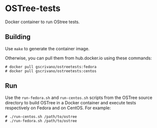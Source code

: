 OSTree-tests
======

Docker container to run OStree tests.

Building
--------
Use ```make``` to generate the container image.

Otherwise, you can pull them from hub.docker.io using these commands:

```
# docker pull gscrivano/ostreetests:fedora
# docker pull gscrivano/ostreetests:centos
```

Run
------------------

Use the ```run-fedora.sh``` and ```run-centos.sh``` scripts from the
OSTree source directory to build OSTree in a Docker container and
execute tests respectively on Fedora and on CentOS.  For example:

```
# ./run-centos.sh /path/to/ostree
# ./run-fedora.sh /path/to/ostree
```
